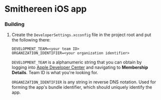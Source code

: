 # Smithereen iOS app

### Building
1. Create the `DeveloperSettings.xcconfig` file in the project root and put the following
   there:
   ```
   DEVELOPMENT_TEAM=<your team ID>
   ORGANIZATION_IDENTIFIER=<your organization identifier>
   ```

   `DEVELOPMENT_TEAM` is a alphanumeric string that you can obtain by logging into
   [Apple Developer Center](https://developer.apple.com/account/) and navigating to
   **Membership Details**. Team ID is what you're looking for.

   `ORGANIZATION_IDENTIFIER` is any string in reverse DNS notation.
   Used for forming the app's bundle identifier, which should uniquely identify the app.
